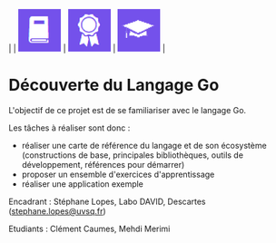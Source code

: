 |   | <a href="carte_reference/CARTE.md"> <img src="pics/logo_carte.png"></a> | <a href="EXOS.md"> <img src="pics/logo_exos.png"></a> | <a href="APPLI.md"> <img src="pics/logo_appli.png"></a> |

# Découverte du Langage Go

L'objectif de ce projet est de se familiariser avec le langage Go. 

Les tâches à réaliser sont donc : 

- réaliser une carte de référence du langage et de son écosystème 
(constructions de base, principales bibliothèques, outils de développement, 
références pour démarrer)
- proposer un ensemble d'exercices d'apprentissage
- réaliser une application exemple

Encadrant : Stéphane Lopes, Labo DAVID, Descartes (stephane.lopes@uvsq.fr)

Etudiants : Clément Caumes, Mehdi Merimi
